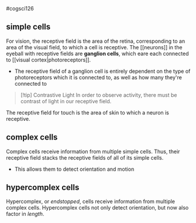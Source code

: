 #cogsci126 
## simple cells
For vision, the receptive field is the area of the retina, corresponding to an area of the visual field, to which a cell is receptive. The [[neurons]] in the eyeball with receptive fields are **ganglion cells**, which eare each connected to [[visual cortex|photoreceptors]]. 
- The receptive field of a ganglion cell is entirely dependent on the type of photoreceptors which it is connected to, as well as how many they're connected to

>[!tip] Contrastive Light
>In order to observe activity, there must be contrast of light in our receptive field.

The receptive field for touch is the area of skin to which a neuron is receptive. 

## complex cells
Complex cells receive information from multiple simple cells. Thus, their receptive field stacks the receptive fields of all of its simple cells.
- This allows them to detect orientation and motion

## hypercomplex cells
Hypercomplex, or *endstopped*, cells receive information from multiple complex cells. Hypercomplex cells not only detect orientation, but now also factor in *length*.